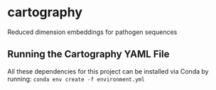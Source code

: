 # cartography
Reduced dimension embeddings for pathogen sequences

## Running the Cartography YAML File
All these dependencies for this project can be installed via Conda by running:
`conda env create -f environment.yml`
